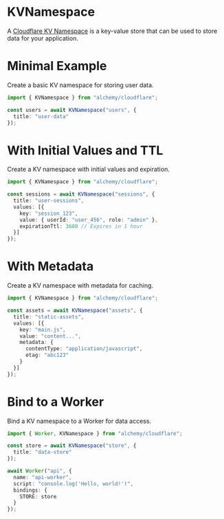 # KVNamespace

A [Cloudflare KV Namespace](https://developers.cloudflare.com/kv/concepts/kv-namespaces/) is a key-value store that can be used to store data for your application.

# Minimal Example

Create a basic KV namespace for storing user data.

```ts
import { KVNamespace } from "alchemy/cloudflare";

const users = await KVNamespace("users", {
  title: "user-data"
});
```

# With Initial Values and TTL

Create a KV namespace with initial values and expiration.

```ts
import { KVNamespace } from "alchemy/cloudflare";

const sessions = await KVNamespace("sessions", {
  title: "user-sessions", 
  values: [{
    key: "session_123",
    value: { userId: "user_456", role: "admin" },
    expirationTtl: 3600 // Expires in 1 hour
  }]
});
```

# With Metadata

Create a KV namespace with metadata for caching.

```ts
import { KVNamespace } from "alchemy/cloudflare";

const assets = await KVNamespace("assets", {
  title: "static-assets",
  values: [{
    key: "main.js",
    value: "content...",
    metadata: {
      contentType: "application/javascript",
      etag: "abc123"
    }
  }]
});
```

# Bind to a Worker

Bind a KV namespace to a Worker for data access.

```ts
import { Worker, KVNamespace } from "alchemy/cloudflare";

const store = await KVNamespace("store", {
  title: "data-store"
});

await Worker("api", {
  name: "api-worker",
  script: "console.log('Hello, world!')",
  bindings: {
    STORE: store
  }
});
```